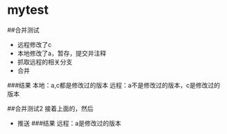 # mytest
##合并测试
- 远程修改了c
- 本地修改了a，暂存，提交并注释
- 抓取远程的相关分支
- 合并

###结果
本地：a,c都是修改过的版本
远程：a不是修改过的版本，c是修改过的版本

##合并测试2
接着上面的，然后

- 推送
###结果
远程：a是修改过的版本


